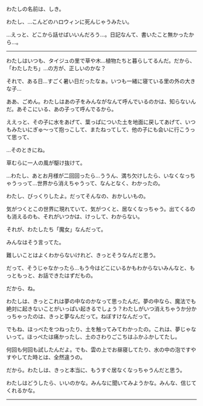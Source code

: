﻿わたしの名前は、しき。

わたし、…こんどのハロウィンに死んじゃうみたい。

…えっと、どこから話せばいいんだろう…。日記なんて、書いたこと無かったから…。

***

わたしはいつも、タイジュの里で草や木…植物たちと暮らしてるんだ。だから、「わたしたち」…の方が、正しいのかな？

それで、ある日…すごく暑い日だったなぁ。いつも一緒に寝ている里の外の大きな子…

ああ、ごめん。わたしはあの子をみんながなんて呼んでいるのかは、知らないんだ。あそこにいる、あの子って呼んでるから。

ええっと、その子に水をあげて、葉っぱについた土を地面に戻してあげて、いつもみたいにぎゅ〜って抱っこして、またねってして、他の子にも会いに行こうって思って、

…そのときにね。

草むらに一人の風が駆け抜けて。

…わたし、あとお月様が二回回ったら…ううん、満ち欠けしたら、いなくなっちゃうっって…世界から消えちゃうって、なんとなく、わかったの。

わたし、びっくりしたよ。だってそんなの、おかしいもの。

気がつくとこの世界に現れていて、気がつくと、居なくなっちゃう。出てくるのも消えるのも、それがいつかは、けっして、わからない。

それが、わたしたち「魔女」なんだって。

みんなはそう言ってた。

難しいことはよくわからないけれど、きっとそうなんだと思う。

だって、そうじゃなかったら…もう今はどこにいるかもわからないみんなと、もっともっと、お話できたはずだもの。

だから、ね。

わたしは、きっとこれは夢の中なのかなって思ったんだ。夢の中なら、魔法でも絶対に起きないことがいっぱい起きるでしょう？わたしがいつ消えちゃうか分かっちゃったのは、きっと夢なんだって。ねぼすけなんだって。

でもね、ほっぺたをつねったり、土を触ってみてわかったの。これは、夢じゃないって。ほっぺたは痛かったし、土のさわりごこちはふかふかしてたし。

何回も何回も試したんだよ。でも、雲の上でお昼寝してたり、水の中の泡ですやすやしてた時とは、全然違うの。

だから。わたしは、きっと本当に、もうすぐ居なくなっちゃうんだと思う。

わたしはどうしたら、いいのかな。みんなに聞いてみようかな。みんな、信じてくれるかな。

***



